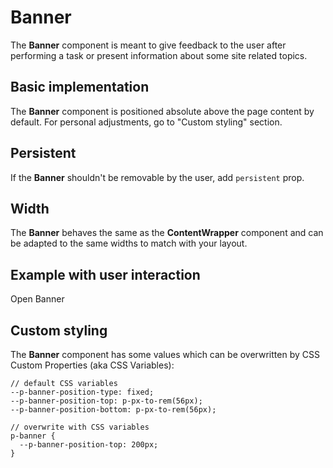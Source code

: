 # Banner
The **Banner** component is meant to give feedback to the user after performing a task or present information about some site related topics.

## Basic implementation
The **Banner** component is positioned absolute above the page content by default. For personal adjustments, go to "Custom styling" section.

<Playground :themeable="true">
  <template #configurator>
    <select v-model="state">
      <option disabled>Select a state</option>
      <option value="neutral">Neutral</option>
      <option value="warning">Warning</option>
      <option value="error">Error</option>
    </select>
  </template>
  <template v-slot={theme}>
    <p-banner :state="state" :theme="theme">
      <span slot="title">Some banner title</span>
      <span slot="description">Some banner description. You can also add inline <a href="#">links</a> to route to another page.</span>
    </p-banner>
  </template>
</Playground>

## Persistent
If the **Banner** shouldn't be removable by the user, add `persistent` prop.

<Playground :themeable="true">
  <template v-slot={theme}>
    <p-banner persistent="true" :theme="theme">
      <span slot="title">Some banner title</span>
      <span slot="description">Some banner description.</span>
    </p-banner>
  </template>
</Playground>

## Width
The **Banner** behaves the same as the **ContentWrapper** component and can be adapted to the same widths to match with your layout.

<Playground :themeable="true">
  <template #configurator>
    <select v-model="width">
      <option disabled>Select a width</option>
      <option value="basic">Basic</option>
      <option value="extended">Extended</option>
      <option value="fluid">Fluid</option>
    </select>
  </template>
  <template v-slot={theme}>
    <p-banner :width="width" :theme="theme">
      <span slot="title">Some banner title</span>
      <span slot="description">Some banner description.</span>
    </p-banner>
  </template>
</Playground>

## Example with user interaction
<Playground>
  <p-button v-on:click="openBanner">Open Banner</p-button>
</Playground>

## Custom styling
The **Banner** component has some values which can be overwritten by CSS Custom Properties (aka CSS Variables):

``` 
// default CSS variables
--p-banner-position-type: fixed;
--p-banner-position-top: p-px-to-rem(56px);
--p-banner-position-bottom: p-px-to-rem(56px);

// overwrite with CSS variables
p-banner {
  --p-banner-position-top: 200px;
}

``` 


<style lang="scss">
  .code p-banner {
    --p-banner-position-type: static;
  }
</style>

<script lang="ts">
  import Vue from 'vue';
  import Component from 'vue-class-component';
  
  @Component
  export default class PlaygroundBanner extends Vue {
    public state: string = 'neutral';
    public width: string = 'basic';
    
    openBanner = () => {
      const el = document.createElement('div');
      el.innerHTML = `
      <p-banner>
        <span slot="title">Some banner title</span>
        <span slot="description">Some banner description.</span>
      </p-banner>
      `;
      document.getElementById('app').append(el);
    };
  
    mounted(): void {
      const banners = document.querySelectorAll('p-banner');
      banners.forEach((el) => el.addEventListener("dismiss", () => console.log("dismissed")));
    }
  }
</script>
